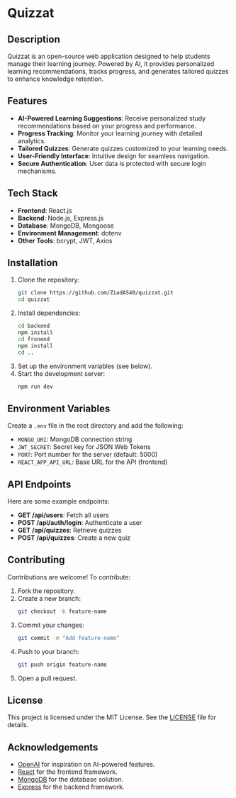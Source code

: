 # Quizzat

## Description
Quizzat is an open-source web application designed to help students manage their learning journey. Powered by AI, it provides personalized learning recommendations, tracks progress, and generates tailored quizzes to enhance knowledge retention.

## Features
- **AI-Powered Learning Suggestions**: Receive personalized study recommendations based on your progress and performance.
- **Progress Tracking**: Monitor your learning journey with detailed analytics.
- **Tailored Quizzes**: Generate quizzes customized to your learning needs.
- **User-Friendly Interface**: Intuitive design for seamless navigation.
- **Secure Authentication**: User data is protected with secure login mechanisms.

## Tech Stack
- **Frontend**: React.js
- **Backend**: Node.js, Express.js
- **Database**: MongoDB, Mongoose
- **Environment Management**: dotenv
- **Other Tools**: bcrypt, JWT, Axios

## Installation
1. Clone the repository:
    ```bash
    git clone https://github.com/ZiadAS40/quizzat.git
    cd quizzat
    ```
2. Install dependencies:
    ```bash
    cd backend
    npm install
    cd fronend
    npm install
    cd ..
    ```
3. Set up the environment variables (see below).
4. Start the development server:
    ```bash
    npm run dev
    ```

## Environment Variables
Create a `.env` file in the root directory and add the following:
- `MONGO_URI`: MongoDB connection string
- `JWT_SECRET`: Secret key for JSON Web Tokens
- `PORT`: Port number for the server (default: 5000)
- `REACT_APP_API_URL`: Base URL for the API (frontend)

## API Endpoints
Here are some example endpoints:
- **GET /api/users**: Fetch all users
- **POST /api/auth/login**: Authenticate a user
- **GET /api/quizzes**: Retrieve quizzes
- **POST /api/quizzes**: Create a new quiz

## Contributing
Contributions are welcome! To contribute:
1. Fork the repository.
2. Create a new branch:
    ```bash
    git checkout -b feature-name
    ```
3. Commit your changes:
    ```bash
    git commit -m "Add feature-name"
    ```
4. Push to your branch:
    ```bash
    git push origin feature-name
    ```
5. Open a pull request.

## License
This project is licensed under the MIT License. See the [LICENSE](LICENSE) file for details.

## Acknowledgements
- [OpenAI](https://openai.com) for inspiration on AI-powered features.
- [React](https://reactjs.org) for the frontend framework.
- [MongoDB](https://www.mongodb.com) for the database solution.
- [Express](https://expressjs.com) for the backend framework.
